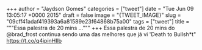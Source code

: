 
+++
author = "Jaydson Gomes"
categories = ["tweet"]
date = "Tue Jun 09 13:05:17 +0000 2015"
draft = false
image = "{TWEET_IMAGE}"
slug = "09cff41adaf419393a6a81589e23f64868b75a00"
tags = ["tweet"]
title = """Essa palestra de 20 mins ..."""
+++
Essa palestra de 20 mins do @brad_frost continua sendo uma das melhores que já vi 'Death to Bullsh*t" https://t.co/q4ipinHIlb
